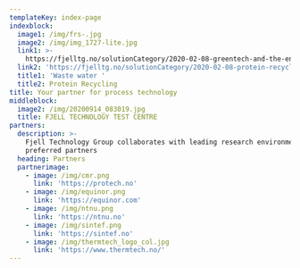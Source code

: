 ```yaml
---
templateKey: index-page
indexblock:
  image1: /img/frs-.jpg
  image2: /img/img_1727-lite.jpg
  link1: >-
    https://fjelltg.no/solutionCategory/2020-02-08-greentech-and-the-environment/
  link2: 'https://fjelltg.no/solutionCategory/2020-02-08-protein-recycling/'
  title1: 'Waste water '
  title2: Protein Recycling
title: Your partner for process technology
middleblock:
  image2: /img/20200914_083019.jpg
  title: FJELL TECHNOLOGY TEST CENTRE
partners:
  description: >-
    Fjell Technology Group collaborates with leading research environments and
    preferred partners
  heading: Partners
  partnerimage:
    - image: /img/cmr.png
      link: 'https://protech.no'
    - image: /img/equinor.png
      link: 'https://equinor.com'
    - image: /img/ntnu.png
      link: 'https://ntnu.no'
    - image: /img/sintef.png
      link: 'https://sintef.no'
    - image: /img/thermtech_logo_col.jpg
      link: 'https://www.thermtech.no/'
---
```


